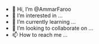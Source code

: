 - 👋 Hi, I’m @AmmarFaroo
- 👀 I’m interested in ...
- 🌱 I’m currently learning ...
- 💞️ I’m looking to collaborate on ...
- 📫 How to reach me ...

<!---
AmmarFaroo/AmmarFaroo is a ✨ special ✨ repository because its `README.md` (this file) appears on your GitHub profile.
You can click the Preview link to take a look at your changes.
--->
